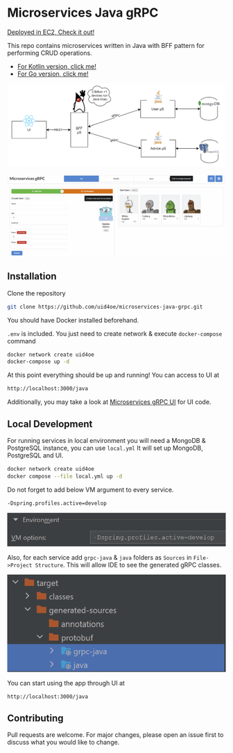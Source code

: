# Microservices Java gRPC

[Deployed in EC2, Check it out!](http://ec2-18-192-156-217.eu-central-1.compute.amazonaws.com/java)

This repo contains microservices written in Java with BFF pattern for performing CRUD operations. 
- [For Kotlin version, click me!](https://github.com/uid4oe/microservices-kotlin-grpc/)
- [For Go version, click me!](https://github.com/uid4oe/microservices-go-grpc/)


![](./jv.png)

![](./ui.gif)

## Installation
Clone the repository
```bash
git clone https://github.com/uid4oe/microservices-java-grpc.git
```

You should have Docker installed beforehand.

`.env` is included. You just need to create network & execute `docker-compose` command

```bash
docker network create uid4oe
docker-compose up -d
```

At this point everything should be up and running! You can access to UI at 

```bash
http://localhost:3000/java
```


Additionally, you may take a look at [Microservices gRPC UI](https://github.com/uid4oe/microservices-grpc-ui/) for UI code.

## Local Development
For running services in local environment you will need a MongoDB & PostgreSQL instance, you can use `local.yml`
It will set up MongoDB, PostgreSQL and UI.

```bash
docker network create uid4oe
docker compose --file local.yml up -d
```

Do not forget to add below VM argument to every service.

```bash
-Dspring.profiles.active=develop
```

![](./vmarg.png)


Also, for each service add `grpc-java` & `java` folders as `Sources` in 
`File->Project Structure`. This will allow IDE to see the generated gRPC classes.

![](./targetgrpc.png)


You can start using the app through UI at 
```bash
http://localhost:3000/java
```


## Contributing
Pull requests are welcome. For major changes, please open an issue first to discuss what you would like to change.


